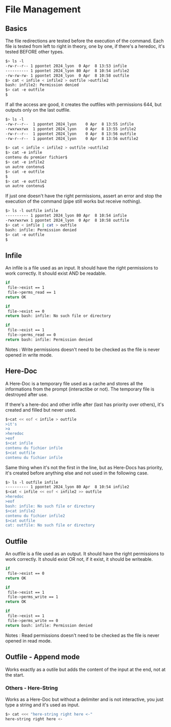 # File Management #

## Basics ##

The file redirections are tested before the execution of the command. Each file is tested from left to right in theory, one by one, if there's a heredoc, it's tested BEFORE other types.

```sh
$> ls -l
-rw-r--r-- 1 ppontet 2024_lyon  0 Apr  8 13:53 infile
---------- 1 ppontet 2024_lyon 80 Apr  8 10:54 infile2
-rw-rw-rw- 1 ppontet 2024_lyon  0 Apr  8 10:58 outfile
$> cat < infile < infile2 > outfile >outfile2
bash: infile2: Permission denied
$> cat -e outfile
$
```

If all the access are good, it creates the outfiles with permissions 644, but outputs only on the last outfile.

```sh
$> ls -l
-rw-r--r--  1 ppontet 2024_lyon    0 Apr  8 13:55 infile
-rwxrwxrwx  1 ppontet 2024_lyon    0 Apr  8 13:55 infile2
-rw-r--r--  1 ppontet 2024_lyon    0 Apr  8 13:56 outfile
-rw-r--r--  1 ppontet 2024_lyon    0 Apr  8 13:56 outfile2
```

```sh
$> cat < infile < infile2 > outfile >outfile2
$> cat -e infile
contenu du premier fichier$
$> cat -e infile2
un autre contenu$
$> cat -e outfile
$
$> cat -e outfile2
un autre contenu$
```

If just one doesn't have the right permissions, assert an error and stop the execution of the command (pipe still works but receive nothing).

```sh
$> ls -l outfile infile
---------- 1 ppontet 2024_lyon 80 Apr  8 10:54 infile
-rwxrwxrwx 1 ppontet 2024_lyon  0 Apr  8 10:58 outfile
$> cat < infile | cat > outfile
bash: infile: Permission denied
$> cat -e outfile
$
```

## Infile ##

An infile is a file used as an input. It should have the right permissions to work correctly. It should exist AND be readable.

```sh
if
 file->exist == 1
 file->perms_read == 1
return OK
```

```sh
if
 file->exist == 0
return bash: infile: No such file or directory
```

```sh
if
 file->exist == 1
 file->perms_read == 0
return bash: infile: Permission denied
```

Notes : Write permissions doesn't need to be checked as the file is never opened in write mode.

## Here-Doc ##

A Here-Doc is a temporary file used as a cache and stores all the informations from the prompt (interactibe or not). The temporary file is destroyed after use.

If there's a here-doc and other infile after (last has priority over others), it's created and filled but never used.

```sh
$>cat << eof < infile > outfile
>it's
>a
>heredoc
>eof
$>cat infile
contenu du fichier infile
$>cat outfile
contenu du fichier infile
```

Same thing when it's not the first in the line, but as Here-Docs has priority, it's created before anything else and not used in the following case.

```sh
$> ls -l outfile infile
---------- 1 ppontet 2024_lyon 80 Apr  8 10:54 infile2
$>cat < infile << eof < infile2 >> outfile
>heredoc
>eof
bash: infile: No such file or directory
$>cat infile2
contenu du fichier infile2
$>cat outfile
cat: outfile: No such file or directory
```

## Outfile ##

An outfile is a file used as an output. It should have the right permissions to work correctly. It should exist OR not, if it exist, it should be writeable.

```sh
if
 file->exist == 0
return OK
```

```sh
if
 file->exist == 1
 file->perms_write == 1
return OK
```

```sh
if
 file->exist == 1
 file->perms_write == 0
return bash: infile: Permission denied
```

Notes : Read permissions doesn't need to be checked as the file is never opened in read mode.

## Outfile - Append mode ##

Works exactly as a outile but adds the content of the input at the end, not at the start.

### Others - Here-String ###

Works as a Here-Doc but without a delimiter and is not interactive, you just type a string and it's used as input.

```sh
$> cat <<< "here-string right here <-"
here-string right here <-
```
